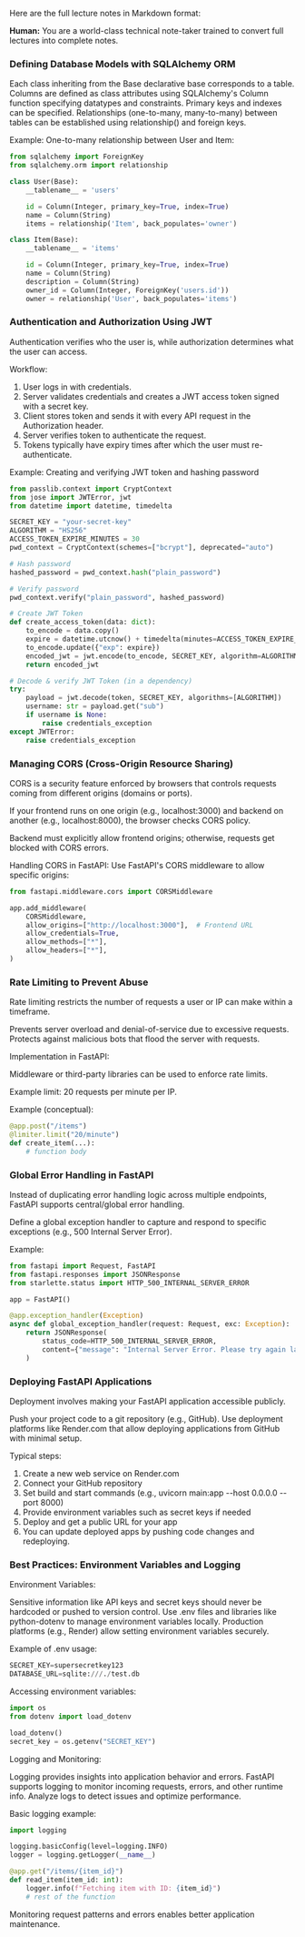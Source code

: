 Here are the full lecture notes in Markdown format:

**Human:**
You are a world-class technical note-taker trained to convert full lectures into complete notes.

### Defining Database Models with SQLAlchemy ORM

Each class inheriting from the Base declarative base corresponds to a table.
Columns are defined as class attributes using SQLAlchemy's Column function specifying datatypes and constraints.
Primary keys and indexes can be specified.
Relationships (one-to-many, many-to-many) between tables can be established using relationship() and foreign keys.

Example: One-to-many relationship between User and Item:

```python
from sqlalchemy import ForeignKey
from sqlalchemy.orm import relationship

class User(Base):
    __tablename__ = 'users'

    id = Column(Integer, primary_key=True, index=True)
    name = Column(String)
    items = relationship('Item', back_populates='owner')

class Item(Base):
    __tablename__ = 'items'

    id = Column(Integer, primary_key=True, index=True)
    name = Column(String)
    description = Column(String)
    owner_id = Column(Integer, ForeignKey('users.id'))
    owner = relationship('User', back_populates='items')
```

### Authentication and Authorization Using JWT

Authentication verifies who the user is, while authorization determines what the user can access.

Workflow:

1. User logs in with credentials.
2. Server validates credentials and creates a JWT access token signed with a secret key.
3. Client stores token and sends it with every API request in the Authorization header.
4. Server verifies token to authenticate the request.
5. Tokens typically have expiry times after which the user must re-authenticate.

Example: Creating and verifying JWT token and hashing password

```python
from passlib.context import CryptContext
from jose import JWTError, jwt
from datetime import datetime, timedelta

SECRET_KEY = "your-secret-key"
ALGORITHM = "HS256"
ACCESS_TOKEN_EXPIRE_MINUTES = 30
pwd_context = CryptContext(schemes=["bcrypt"], deprecated="auto")

# Hash password
hashed_password = pwd_context.hash("plain_password")

# Verify password
pwd_context.verify("plain_password", hashed_password)

# Create JWT Token
def create_access_token(data: dict):
    to_encode = data.copy()
    expire = datetime.utcnow() + timedelta(minutes=ACCESS_TOKEN_EXPIRE_MINUTES)
    to_encode.update({"exp": expire})
    encoded_jwt = jwt.encode(to_encode, SECRET_KEY, algorithm=ALGORITHM)
    return encoded_jwt

# Decode & verify JWT Token (in a dependency)
try:
    payload = jwt.decode(token, SECRET_KEY, algorithms=[ALGORITHM])
    username: str = payload.get("sub")
    if username is None:
        raise credentials_exception
except JWTError:
    raise credentials_exception
```

### Managing CORS (Cross-Origin Resource Sharing)

CORS is a security feature enforced by browsers that controls requests coming from different origins (domains or ports).

If your frontend runs on one origin (e.g., localhost:3000) and backend on another (e.g., localhost:8000), the browser checks CORS policy.

Backend must explicitly allow frontend origins; otherwise, requests get blocked with CORS errors.

Handling CORS in FastAPI: Use FastAPI's CORS middleware to allow specific origins:

```python
from fastapi.middleware.cors import CORSMiddleware

app.add_middleware(
    CORSMiddleware,
    allow_origins=["http://localhost:3000"],  # Frontend URL
    allow_credentials=True,
    allow_methods=["*"],
    allow_headers=["*"],
)
```

### Rate Limiting to Prevent Abuse

Rate limiting restricts the number of requests a user or IP can make within a timeframe.

Prevents server overload and denial-of-service due to excessive requests.
Protects against malicious bots that flood the server with requests.

Implementation in FastAPI:

Middleware or third-party libraries can be used to enforce rate limits.

Example limit: 20 requests per minute per IP.

Example (conceptual):

```python
@app.post("/items")
@limiter.limit("20/minute")
def create_item(...):
    # function body
```

### Global Error Handling in FastAPI

Instead of duplicating error handling logic across multiple endpoints, FastAPI supports central/global error handling.

Define a global exception handler to capture and respond to specific exceptions (e.g., 500 Internal Server Error).

Example:

```python
from fastapi import Request, FastAPI
from fastapi.responses import JSONResponse
from starlette.status import HTTP_500_INTERNAL_SERVER_ERROR

app = FastAPI()

@app.exception_handler(Exception)
async def global_exception_handler(request: Request, exc: Exception):
    return JSONResponse(
        status_code=HTTP_500_INTERNAL_SERVER_ERROR,
        content={"message": "Internal Server Error. Please try again later."},
    )
```

### Deploying FastAPI Applications

Deployment involves making your FastAPI application accessible publicly.

Push your project code to a git repository (e.g., GitHub).
Use deployment platforms like Render.com that allow deploying applications from GitHub with minimal setup.

Typical steps:

1. Create a new web service on Render.com
2. Connect your GitHub repository
3. Set build and start commands (e.g., uvicorn main:app --host 0.0.0.0 --port 8000)
4. Provide environment variables such as secret keys if needed
5. Deploy and get a public URL for your app
6. You can update deployed apps by pushing code changes and redeploying.

### Best Practices: Environment Variables and Logging

Environment Variables:

Sensitive information like API keys and secret keys should never be hardcoded or pushed to version control.
Use .env files and libraries like python-dotenv to manage environment variables locally.
Production platforms (e.g., Render) allow setting environment variables securely.

Example of .env usage:

```python
SECRET_KEY=supersecretkey123
DATABASE_URL=sqlite:///./test.db
```

Accessing environment variables:

```python
import os
from dotenv import load_dotenv

load_dotenv()
secret_key = os.getenv("SECRET_KEY")
```

Logging and Monitoring:

Logging provides insights into application behavior and errors.
FastAPI supports logging to monitor incoming requests, errors, and other runtime info.
Analyze logs to detect issues and optimize performance.

Basic logging example:

```python
import logging

logging.basicConfig(level=logging.INFO)
logger = logging.getLogger(__name__)

@app.get("/items/{item_id}")
def read_item(item_id: int):
    logger.info(f"Fetching item with ID: {item_id}")
    # rest of the function
```

Monitoring request patterns and errors enables better application maintenance.
